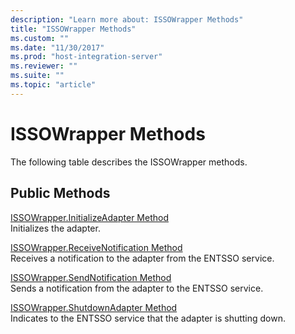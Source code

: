 ```yaml
---
description: "Learn more about: ISSOWrapper Methods"
title: "ISSOWrapper Methods"
ms.custom: ""
ms.date: "11/30/2017"
ms.prod: "host-integration-server"
ms.reviewer: ""
ms.suite: ""
ms.topic: "article"
---
```

# ISSOWrapper Methods
The following table describes the ISSOWrapper methods.  
  
## Public Methods  
 [ISSOWrapper.InitializeAdapter Method](../esso/issowrapper-initializeadapter-method.md)  
 Initializes the adapter.  
  
 [ISSOWrapper.ReceiveNotification Method](../esso/issowrapper-receivenotification-method.md)  
 Receives a notification to the adapter from the ENTSSO service.  
  
 [ISSOWrapper.SendNotification Method](../esso/issowrapper-sendnotification-method.md)  
 Sends a notification from the adapter to the ENTSSO service.  
  
 [ISSOWrapper.ShutdownAdapter Method](../esso/issowrapper-shutdownadapter-method.md)  
 Indicates to the ENTSSO service that the adapter is shutting down.
